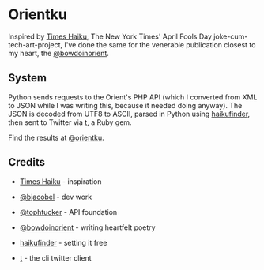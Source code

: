 Orientku
=========
Inspired by [Times Haiku], The New York Times' April Fools Day joke-cum-tech-art-project, I've done the same for the venerable publication closest to my heart, the [@bowdoinorient].

System
----------
Python sends requests to the Orient's PHP API (which I converted from XML to JSON while I was writing this, because it needed doing anyway). The JSON is decoded from UTF8 to ASCII, parsed in Python using [haikufinder], then sent to Twitter via [t], a Ruby gem. 

Find the results at [@orientku].



Credits
-----------

* [Times Haiku] - inspiration
* [@bjacobel] - dev work
* [@tophtucker] - API foundation
* [@bowdoinorient] - writing heartfelt poetry
* [haikufinder] - setting it free
* [t] - the cli twitter client


  [t]: http://sferik.github.com/t/
  [haikufinder]: https://github.com/jdf/haikufinder
  [@tophtucker]: http://twitter.com/tophtucker
  [@bjacobel]: http://twitter.com/bjacobel
  [@bowdoinorient]: http://twitter.com/bowdoinorient
  [@orientku]: http://twitter.com/orientku
  [Times Haiku]: http://haiku.nytimes.com
